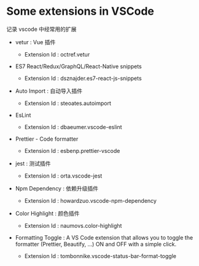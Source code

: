# Some extensions in VSCode

记录 vscode 中经常用的扩展

- vetur : Vue 插件

  - Extension Id : octref.vetur

- ES7 React/Redux/GraphQL/React-Native snippets

  - Extension Id : dsznajder.es7-react-js-snippets

- Auto Import : 自动导入插件

  - Extension Id : steoates.autoimport

- EsLint

  - Extension Id : dbaeumer.vscode-eslint

- Prettier - Code formatter

  - Extension Id : esbenp.prettier-vscode

- jest : 测试插件

  - Extension Id : orta.vscode-jest

- Npm Dependency : 依赖升级插件

  - Extension Id : howardzuo.vscode-npm-dependency

- Color Highlight : 颜色插件

  - Extension Id : naumovs.color-highlight

- Formatting Toggle : A VS Code extension that allows you to toggle the formatter (Prettier, Beautify, …) ON and OFF with a simple click.

  - Extension Id : tombonnike.vscode-status-bar-format-toggle
